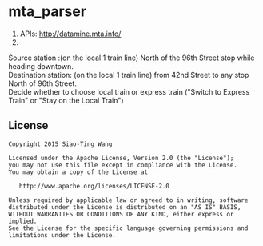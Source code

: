 # mta_parser
1. APIs: http://datamine.mta.info/ </br>
2. 
Source station :(on the local 1 train line) North of the 96th Street stop while heading downtown. </br>
Destination station: (on the local 1 train line) from 42nd Street to any stop North of 96th Street. </br>
Decide whether to choose local train or express train ("Switch to Express Train" or "Stay on the Local Train") </br>

## License

    Copyright 2015 Siao-Ting Wang

    Licensed under the Apache License, Version 2.0 (the "License");
    you may not use this file except in compliance with the License.
    You may obtain a copy of the License at

       http://www.apache.org/licenses/LICENSE-2.0

    Unless required by applicable law or agreed to in writing, software
    distributed under the License is distributed on an "AS IS" BASIS,
    WITHOUT WARRANTIES OR CONDITIONS OF ANY KIND, either express or implied.
    See the License for the specific language governing permissions and
    limitations under the License.
